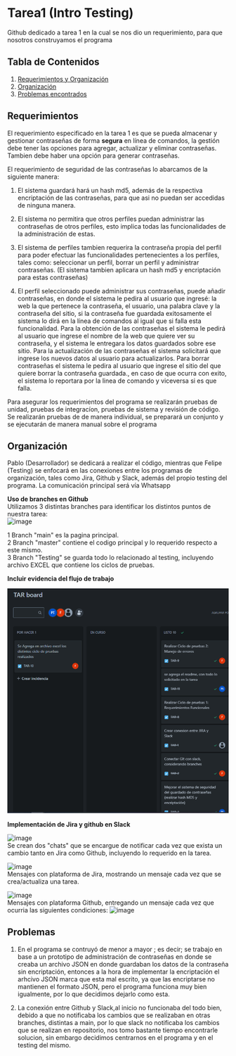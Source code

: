 # Tarea1 (Intro Testing)
Github dedicado a tarea 1 en la cual se nos dio un requerimiento, para que nosotros construyamos el programa

## Tabla de Contenidos

1. [Requerimientos y Organización](#Requerimientos)
2. [Organización](#Organización)
3. [Problemas encontrados](#Problemas)

## Requerimientos

El requerimiento especificado en la tarea 1 es que se pueda almacenar y gestionar contraseñas de forma **segura** en línea de comandos, la gestión debe tener las opciones para agregar, actualizar y eliminar contraseñas. Tambien debe haber una opción para generar contraseñas.

El requerimiento de seguridad de las contraseñas lo abarcamos de la siguiente manera:

1. El sistema guardará hará un hash md5, además de la respectiva encriptación de las contraseñas, para que asi no puedan ser accedidas de ninguna manera.

2. El sistema no permitira que otros perfiles puedan administrar las contraseñas de otros perfiles, esto implica todas las funcionalidades de la administración de estas.

3. El sistema de perfiles tambien requerira la contraseña propia del perfil para poder efectuar las funcionalidades pertenecientes a los perfiles, tales como: seleccionar un perfil, borrar un perfil y administrar contraseñas. (El sistema tambien aplicara un hash md5 y encriptación para estas contraseñas)

4. El perfil seleccionado puede administrar sus contraseñas, puede añadir contraseñas, en donde el sistema le pedira al usuario que ingresé: la web la que pertenece la contraseña, el usuario, una palabra clave y la contraseña del sitio, si la contraseña fue guardada exitosamente el sistema lo dirá en la línea de comandos al igual que si falla esta funcionalidad. Para la obtención de las contraseñas el sistema le pedirá al usuario que ingrese el nombre de la web que quiere ver su contraseña, y el sistema le entregara los datos guardados sobre ese sitio. Para la actualización de las contraseñas el sistema solicitará que ingrese los nuevos datos al usuario para actualizarlos. Para borrar contraseñas el sistema le pedira al usuario que ingrese el sitio del que quiere borrar la contraseña guardada., en caso de que ocurra con exito, el sistema lo reportara por la linea de comando y viceversa si es que falla.

Para asegurar los requerimientos del programa se realizarán pruebas de unidad, pruebas de integracíon, pruebas de sistema y revisión de código. Se realizarán pruebas de de manera individual, se preparará un conjunto y se ejecutarán de manera manual sobre el programa

## Organización

Pablo (Desarrollador) se dedicará a realizar el código, mientras que Felipe (Testing) se enfocará en las conexiones entre los programas de organización, tales como Jira, Github y Slack, además del propio testing del programa. La comunicación principal será vía Whatsapp  

**Uso de branches en Github**  
Utilizamos 3 distintas branches para identificar los distintos puntos de nuestra tarea:  
![image](https://github.com/Tareas-Arellano-Vega/Tarea1/assets/83191288/03413eb6-1e6f-40b6-85c5-0977d843b2e6)

1 Branch "main" es la pagina principal.  
2 Branch "master" contiene el codigo principal y lo requerido respecto a este mismo.  
3 Branch "Testing" se guarda todo lo relacionado al testing, incluyendo archivo EXCEL que contiene los ciclos de pruebas.


**Incluir evidencia del flujo de trabajo**

![Evidencia del flujo de trabajo](imagenes/image.PNG)

**Implementación de Jira y github en Slack**

![image](https://github.com/Tareas-Arellano-Vega/Tarea1/assets/83191288/9f976c78-2aa4-46f9-8f24-aa8d8eb74d52)  
Se crean dos "chats" que se encargue de notificar cada vez que exista un cambio tanto en Jira como Github, incluyendo lo requerido en la tarea.

![image](https://github.com/Tareas-Arellano-Vega/Tarea1/assets/83191288/e630bad2-44e1-4077-b4cd-f7bfefd58045)  
Mensajes con plataforma de Jira, mostrando un mensaje cada vez que se crea/actualiza una tarea.

![image](https://github.com/Tareas-Arellano-Vega/Tarea1/assets/83191288/fdbf9a65-5f50-4126-8fed-6caca2b95790)  
Mensajes con plataforma Github, entregando un mensaje cada vez que ocurria las siguientes condiciones:
![image](https://github.com/Tareas-Arellano-Vega/Tarea1/assets/83191288/eb105c40-bf84-4dc7-a97b-584e4e06cee3)  


## Problemas

1. En el programa se contruyó de menor a mayor ; es decir; se trabajo en base a un prototipo de administración de contraseñas en donde se creaba un archivo JSON en donde guardaban los datos de la contraseña sin encriptación, entonces a la hora de implementar la encriptación el arhcivo JSON marca que esta mal escrito, ya que las encriptarse no mantienen el formato JSON, pero el programa funciona muy bien igualmente, por lo que decidimos dejarlo como esta.

2. La conexión entre Github y Slack,al inicio no funcionaba del todo bien, debido a que no notificaba los cambios que se realizaban en otras branches, distintas a main, por lo que slack no notificaba los cambios que se realizan en repositorio, nos tomo bastante tiempo encontrarle solucion, sin embargo decidimos centrarnos en el programa y en el testing del mismo.


